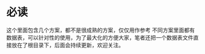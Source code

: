 # 必读
这个里面包含几个方案，都不是很成熟的方案，仅仅用作参考
不同方案里面都有数据表，可以针对性的使用，为了最大化的方便大家，笔者还把一个数据表文件直接放在了根目录下，后面会持续更新，欢迎关注。
